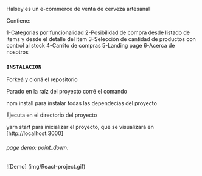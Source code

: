                

Halsey es un e-commerce de venta de cerveza artesanal

Contiene:

1-Categorias por funcionalidad
2-Posibilidad de compra desde listado de items y desde el detalle del item
3-Selección de cantidad de productos con control al stock
4-Carrito de compras 
5-Landing page
6-Acerca de nosotros

### `INSTALACION`

Forkeá y cloná el repositorio

Parado en la raíz del proyecto corré el comando

npm install
para instalar todas las dependecias del proyecto

Ejecuta en el directorio del proyecto

yarn start
para inicializar el proyecto, que se visualizará en [http://localhost:3000]

###### page demo: point_down:
![Demo] (img/React-project.gif)